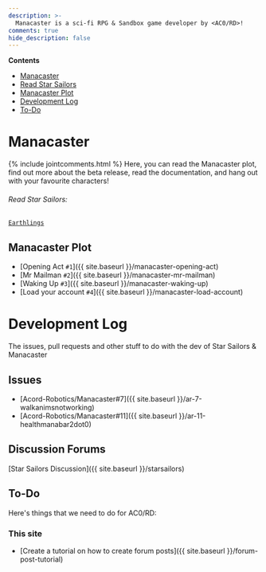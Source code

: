 ```yaml
---
description: >-
  Manacaster is a sci-fi RPG & Sandbox game developer by <AC0/RD>!
comments: true
hide_description: false
---
```


**Contents**
* [Manacaster](#manacaster)
* [Read Star Sailors](#read-star-sailors)
* [Manacaster Plot](#manacaster-plot)
* [Development Log](#development-log)
* [To-Do](#to-do)


# Manacaster
{% include jointcomments.html %}
Here, you can read the Manacaster plot, find out more about the beta release, read the documentation, and hang out with your favourite characters!

###### Read Star Sailors: 
[`Earthlings`](http://acord-robotics.github.io/stellarios/starsailors)

## Manacaster Plot
* [Opening Act `#1`]({{ site.baseurl }}/manacaster-opening-act)
* [Mr Mailman `#2`]({{ site.baseurl }}/manacaster-mr-mailman)
* [Waking Up `#3`]({{ site.baseurl }}/manacaster-waking-up)
* [Load your account `#4`]({{ site.baseurl }}/manacaster-load-account)

# Development Log
The issues, pull requests and other stuff to do with the dev of Star Sailors & Manacaster

## Issues
* [Acord-Robotics/Manacaster#7]({{ site.baseurl }}/ar-7-walkanimsnotworking)
* [Acord-Robotics/Manacaster#11]({{ site.baseurl }}/ar-11-healthmanabar2dot0)

## Discussion Forums
[Star Sailors Discussion]({{ site.baseurl }}/starsailors)
<!--* [`A0-D2` Budget]({{ site.baseurl }}/a0d2budget) --> <!-- This is an example of a forum thread, however this will only show the forum "categories" #//# We embed the forum threads there, with an integration service automatically creating a post. We'll have an iframe there as well for the star sailors forums on github, which also has an utterances.html "tag" on each forum thread -->

## To-Do
Here's things that we need to do for AC0/RD:

### This site
* [Create a tutorial on how to create forum posts]({{ site.baseurl }}/forum-post-tutorial)
<!--* [Browse my personal notes, slack, etc for stuff to do. -->
